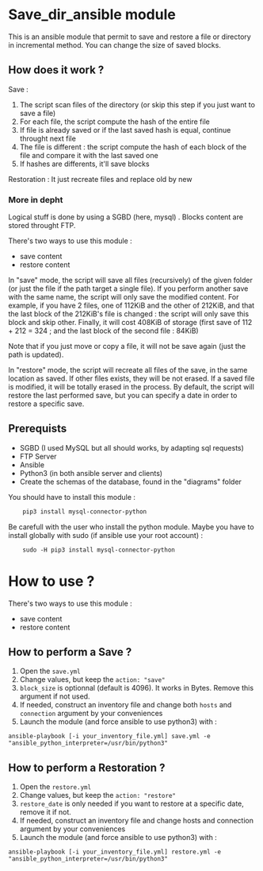 # Save_dir_ansible module
This is an ansible module that permit to save and restore a file or directory in incremental method.
You can change the size of saved blocks.

## How does it work ?

Save :
1. The script scan files of the directory (or skip this step if you just want to save a file)
2. For each file, the script compute the hash of the entire file
3. If file is already saved or if the last saved hash is equal, continue throught next file
4. The file is different : the script compute the hash of each block of the file and compare it with the last saved one
5. If hashes are differents, it'll save blocks

Restoration :
It just recreate files and replace old by new


### More in depht

Logical stuff is done by using a SGBD (here, mysql) .
Blocks content are stored throught FTP.

There's two ways to use this module :
- save content
- restore content

In "save" mode, the script will save all files (recursively) of the given folder (or just the file if the path target a single file). If you perform another save with the same name, the script will only save the modified content.
For example, if you have 2 files, one of 112KiB and the other of 212KiB, and that the last block of the 212KiB's file is changed : the script will only save this block and skip other.
Finally, it will cost 408KiB of storage (first save of 112 + 212 = 324 ; and the last block of the second file : 84KiB)

Note that if you just move or copy a file, it will not be save again (just the path is updated).


In "restore" mode, the script will recreate all files of the save, in the same location as saved.
If other files exists, they will be not erased.
If a saved file is modified, it will be totally erased in the process.
By default, the script will restore the last performed save, but you can specify a date in order to restore a specific save.


## Prerequists

- SGBD (I used MySQL but all should works, by adapting sql requests)
- FTP Server
- Ansible
- Python3 (in both ansible server and clients)
- Create the schemas of the database, found in the "diagrams" folder


You should have to install this module :
```bash
    pip3 install mysql-connector-python
```

Be carefull with the user who install the python module. Maybe you have to install globally with sudo (if ansible use your root account) :
```
    sudo -H pip3 install mysql-connector-python
```


# How to use ?

There's two ways to use this module :
- save content
- restore content



## How to perform a Save ?

1. Open the `save.yml`
2. Change values, but keep the `action: "save"`
3. `block_size` is optionnal (default is 4096). It works in Bytes. Remove this argument if not used.
4. If needed, construct an inventory file and change both `hosts` and `connection` argument by your conveniences
5. Launch the module (and force ansible to use python3) with :

`ansible-playbook [-i your_inventory_file.yml] save.yml -e "ansible_python_interpreter=/usr/bin/python3"`


## How to perform a Restoration ?

1. Open the `restore.yml`
2. Change values, but keep the `action: "restore"`
3. `restore_date` is only needed if you want to restore at a specific date, remove it if not.
3. If needed, construct an inventory file and change hosts and connection argument by your conveniences
4. Launch the module (and force ansible to use python3) with :

`ansible-playbook [-i your_inventory_file.yml] restore.yml -e "ansible_python_interpreter=/usr/bin/python3"`

